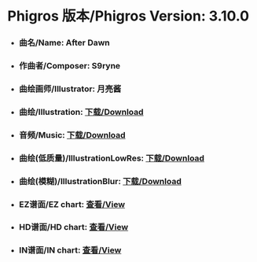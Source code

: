 
# Phigros 版本/Phigros Version:  3.10.0

- ### __曲名/Name:  After Dawn__

- ### __作曲者/Composer:  S9ryne__

- ### __曲绘画师/Illustrator:  月亮酱__

- ### __曲绘/Illustration:  [下载/Download](https://github.com/Po6647A/PAR/releases/download/3.10.0/942.png)__

- ### __音频/Music:  [下载/Download](https://github.com/Po6647A/PAR/releases/download/3.10.0/1785.ogg)__

- ### __曲绘(低质量)/IllustrationLowRes:  [下载/Download](https://github.com/Po6647A/PAR/releases/download/3.10.0/1434.png)__

- ### __曲绘(模糊)/IllustrationBlur:  [下载/Download](https://github.com/Po6647A/PAR/releases/download/3.10.0/1188.png)__


- ### __EZ谱面/EZ chart:  [查看/View](./EZ.json/index.html)__

- ### __HD谱面/HD chart:  [查看/View](./HD.json/index.html)__

- ### __IN谱面/IN chart:  [查看/View](./IN.json/index.html)__

